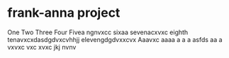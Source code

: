 # frank-anna project
One
Two
Three
Four
Fivea ngnvxcc
sixaa
sevenacxvxc
eighth
tenavxcxdasdgdvxcvhhjj
elevengdgdvxxcvx
Aaavxc
aaaa
a
a
a
asfds
aa
a
vxvxc
vxc
xvxc
jkj
nvnv
